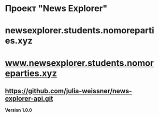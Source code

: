 # Проект "News Explorer"
# newsexplorer.students.nomoreparties.xyz
# www.newsexplorer.students.nomoreparties.xyz

## https://github.com/julia-weissner/news-explorer-api.git

 **Version 1.0.0**

